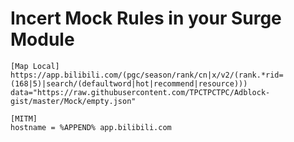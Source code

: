 # Incert Mock Rules in your Surge Module

```
[Map Local]
https://app.bilibili.com/(pgc/season/rank/cn|x/v2/(rank.*rid=(168|5)|search/(defaultword|hot|recommend|resource))) data="https://raw.githubusercontent.com/TPCTPCTPC/Adblock-gist/master/Mock/empty.json"

[MITM]
hostname = %APPEND% app.bilibili.com
```